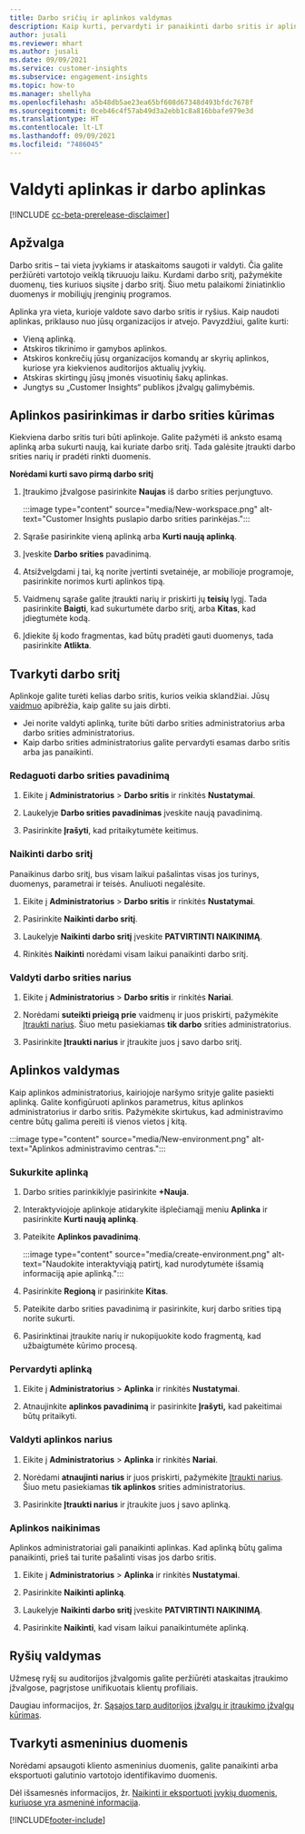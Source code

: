 ```yaml
---
title: Darbo sričių ir aplinkos valdymas
description: Kaip kurti, pervardyti ir panaikinti darbo sritis ir aplinkas.
author: jusali
ms.reviewer: mhart
ms.author: jusali
ms.date: 09/09/2021
ms.service: customer-insights
ms.subservice: engagement-insights
ms.topic: how-to
ms.manager: shellyha
ms.openlocfilehash: a5b48db5ae23ea65bf608d67348d493bfdc7678f
ms.sourcegitcommit: 0ceb46c4f57ab49d3a2ebb1c8a816bbafe979e3d
ms.translationtype: HT
ms.contentlocale: lt-LT
ms.lasthandoff: 09/09/2021
ms.locfileid: "7486045"
---
```

# <a name="manage-environments-and-workspaces"></a>Valdyti aplinkas ir darbo aplinkas

[!INCLUDE [cc-beta-prerelease-disclaimer](includes/cc-beta-prerelease-disclaimer.md)]

## <a name="overview"></a>Apžvalga

Darbo sritis – tai vieta įvykiams ir ataskaitoms saugoti ir valdyti. Čia galite peržiūrėti vartotojo veiklą tikruuoju laiku. Kurdami darbo sritį, pažymėkite duomenų, ties kuriuos siųsite į darbo sritį. Šiuo metu palaikomi žiniatinklio duomenys ir mobiliųjų įrenginių programos.

Aplinka yra vieta, kurioje valdote savo darbo sritis ir ryšius. Kaip naudoti aplinkas, priklauso nuo jūsų organizacijos ir atvejo. Pavyzdžiui, galite kurti:

-   Vieną aplinką.
-   Atskiros tikrinimo ir gamybos aplinkos.
-   Atskiros konkrečių jūsų organizacijos komandų ar skyrių aplinkos, kuriose yra kiekvienos auditorijos aktualių įvykių.
-   Atskiras skirtingų jūsų įmonės visuotinių šakų aplinkas.
-   Jungtys su „Customer Insights“ publikos įžvalgų galimybėmis.

## <a name="choose-an-environment-and-create-a-workspace"></a>Aplinkos pasirinkimas ir darbo srities kūrimas 

Kiekviena darbo sritis turi būti aplinkoje. Galite pažymėti iš anksto esamą aplinką arba sukurti naują, kai kuriate darbo sritį. Tada galėsite įtraukti darbo srities narių ir pradėti rinkti duomenis.

**Norėdami kurti savo pirmą darbo sritį**

1. Įtraukimo įžvalgose pasirinkite **Naujas** iš darbo srities perjungtuvo. 

   :::image type="content" source="media/New-workspace.png" alt-text="Customer Insights puslapio darbo srities parinkėjas.":::

1. Sąraše pasirinkite vieną aplinką arba **Kurti naują aplinką**.

1. Įveskite **Darbo srities** pavadinimą. 

1. Atsižvelgdami į tai, ką norite įvertinti svetainėje, ar mobilioje programoje, pasirinkite norimos kurti aplinkos tipą. 

1. Vaidmenų sąraše galite įtraukti narių ir priskirti jų **teisių** lygį. Tada pasirinkite **Baigti**, kad sukurtumėte darbo sritį, arba **Kitas**, kad įdiegtumėte kodą. 

1. Įdiekite šį kodo fragmentas, kad būtų pradėti gauti duomenys, tada pasirinkite **Atlikta**. 

## <a name="manage-a-workspace"></a>Tvarkyti darbo sritį

Aplinkoje galite turėti kelias darbo sritis, kurios veikia sklandžiai. Jūsų [vaidmuo](user-roles.md) apibrėžia, kaip galite su jais dirbti. 

 - Jei norite valdyti aplinką, turite būti darbo srities administratorius arba darbo srities administratorius.
 - Kaip darbo srities administratorius galite pervardyti esamas darbo sritis arba jas panaikinti. 

### <a name="edit-a-workspace-name"></a>Redaguoti darbo srities pavadinimą

1. Eikite į **Administratorius** > **Darbo sritis** ir rinkitės **Nustatymai**.

1. Laukelyje **Darbo srities pavadinimas** įveskite naują pavadinimą.

1. Pasirinkite **Įrašyti**, kad pritaikytumėte keitimus.

### <a name="delete-a-workspace"></a>Naikinti darbo sritį

Panaikinus darbo sritį, bus visam laikui pašalintas visas jos turinys, duomenys, parametrai ir teisės. Anuliuoti negalėsite.

1. Eikite į **Administratorius** > **Darbo sritis** ir rinkitės **Nustatymai**.

1. Pasirinkite **Naikinti darbo sritį**. 

1. Laukelyje **Naikinti darbo sritį** įveskite **PATVIRTINTI NAIKINIMĄ**. 

1. Rinkitės **Naikinti** norėdami visam laikui panaikinti darbo sritį.

### <a name="manage-workspace-members"></a>Valdyti darbo srities narius

1. Eikite į **Administratorius** > **Darbo sritis** ir rinkitės **Nariai**.

1. Norėdami **suteikti prieigą prie** vaidmenų ir juos priskirti, pažymėkite [Įtraukti narius](user-roles.md). Šiuo metu pasiekiamas **tik darbo** srities administratorius.

1. Pasirinkite **Įtraukti narius** ir įtraukite juos į savo darbo sritį.

## <a name="manage-an-environment"></a>Aplinkos valdymas

Kaip aplinkos administratorius, kairiojoje naršymo srityje galite pasiekti aplinką. Galite konfigūruoti aplinkos parametrus, kitus aplinkos administratorius ir darbo sritis. Pažymėkite skirtukus, kad administravimo centre būtų galima pereiti iš vienos vietos į kitą.

:::image type="content" source="media/New-environment.png" alt-text="Aplinkos administravimo centras.":::

### <a name="create-an-environment"></a>Sukurkite aplinką

1. Darbo srities parinkiklyje pasirinkite **+Nauja**.

1. Interaktyviojoje aplinkoje atidarykite išplečiamąjį meniu **Aplinka** ir pasirinkite **Kurti naują aplinką**. 

1. Pateikite **Aplinkos pavadinimą**.

   :::image type="content" source="media/create-environment.png" alt-text="Naudokite interaktyviąją patirtį, kad nurodytumėte išsamią informaciją apie aplinką.":::

1. Pasirinkite **Regioną** ir pasirinkite **Kitas**. 

1. Pateikite darbo srities pavadinimą ir pasirinkite, kurį darbo srities tipą norite sukurti. 

1.  Pasirinktinai įtraukite narių ir nukopijuokite kodo fragmentą, kad užbaigtumėte kūrimo procesą.

### <a name="rename-an-environment"></a>Pervardyti aplinką

1. Eikite į **Administratorius** > **Aplinka** ir rinkitės **Nustatymai**.

1. Atnaujinkite **aplinkos pavadinimą** ir pasirinkite **Įrašyti,** kad pakeitimai būtų pritaikyti.

### <a name="manage-environment-members"></a>Valdyti aplinkos narius

1. Eikite į **Administratorius** > **Aplinka** ir rinkitės **Nariai**.

1. Norėdami **atnaujinti narius** ir juos priskirti, pažymėkite [Įtraukti narius](user-roles.md). Šiuo metu pasiekiamas **tik aplinkos** srities administratorius.

1. Pasirinkite **Įtraukti narius** ir įtraukite juos į savo aplinką.

### <a name="delete-an-environment"></a>Aplinkos naikinimas

Aplinkos administratoriai gali panaikinti aplinkas. Kad aplinką būtų galima panaikinti, prieš tai turite pašalinti visas jos darbo sritis.

1. Eikite į **Administratorius** > **Aplinka** ir rinkitės **Nustatymai**.

1. Pasirinkite **Naikinti aplinką**. 

1. Laukelyje **Naikinti darbo sritį** įveskite **PATVIRTINTI NAIKINIMĄ**. 

1. Pasirinkite **Naikinti**, kad visam laikui panaikintumėte aplinką.

## <a name="manage-connections"></a>Ryšių valdymas

Užmesę ryšį su auditorijos įžvalgomis galite peržiūrėti ataskaitas įtraukimo įžvalgose, pagrįstose unifikuotais klientų profiliais. 

Daugiau informacijos, žr. [Sąsajos tarp auditorijos įžvalgų ir įtraukimo įžvalgų kūrimas](integrate-audience-insights-engagement-insights.md).

## <a name="manage-personal-data"></a>Tvarkyti asmeninius duomenis

Norėdami apsaugoti kliento asmeninius duomenis, galite panaikinti arba eksportuoti galutinio vartotojo identifikavimo duomenis.

Dėl išsamesnės informacijos, žr. [Naikinti ir eksportuoti įvykių duomenis, kuriuose yra asmeninė informacija](delete-export-personal-data.md).


[!INCLUDE[footer-include](../includes/footer-banner.md)]
